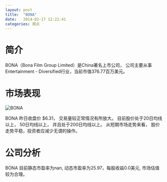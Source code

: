 ```yaml
---
layout: post
title:  "BONA"
date:   2014-02-17 12:21:41
categories: 观点
---
```


# 简介
BONA（Bona Film Group Limited）是China著名上市公司，
公司主要从事Entertainment - Diversified行业，当前市值376.77百万美元。

# 市场表现

![BONA](http://finviz.com/chart.ashx?t=BONA&ty=c&ta=1&p=d&s=l)

BONA 昨日收盘价 $6.31，
交易量较正常情况有所放大。
目前股价处于20日均线以上，
50日均线以上，
并且处于200日均线以上。
从短期市场走势来看，
股价走势平稳，投资者应减少无谓的操作。

# 公司分析
BONA 目前静态市盈率为nan, 动态市盈率为25.97，每股收益0.0美元,
市场估值较为合理。
